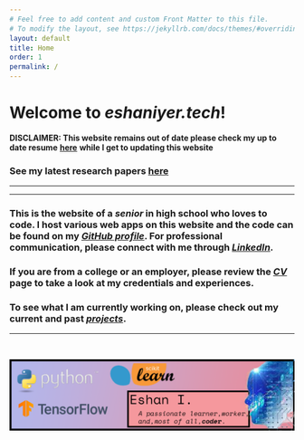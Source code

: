 ```yaml
---
# Feel free to add content and custom Front Matter to this file.
# To modify the layout, see https://jekyllrb.com/docs/themes/#overriding-theme-defaults
layout: default
title: Home
order: 1
permalink: /
---            
```

# **Welcome to *eshaniyer.tech*!**

**DISCLAIMER: This website remains out of date please check my up to date resume** [**here**](/assets/resume-full.pdf) **while I get to updating this website**

### See my latest research papers [here](https://scholar.eshaniyer.tech/)
---

<hr>

### This is the website of a ***senior*** in high school who loves to code. I host various web apps on this website and the code can be found on my <a href="https://www.github.com/Nazchanel" target="_blank"><b><i>GitHub profile</i></b></a>. For professional communication, please connect with me through <a href="https://www.linkedin.com/in/kulfieshan" target="_blank"><b><i>LinkedIn</i></b></a>.



### If you are from a college or an employer, please review the [***CV***](/cv/) page to take a look at my credentials and experiences. 

### To see what I am currently working on, please check out my current and past [***projects***](/projects/).

<hr>
<br>

![](assets/banner.png)

